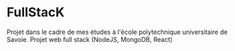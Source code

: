 # FullStacK
Projet dans le cadre de mes études à l'école polytechnique universitaire de Savoie. Projet web full stack (NodeJS, MongoDB, React)
